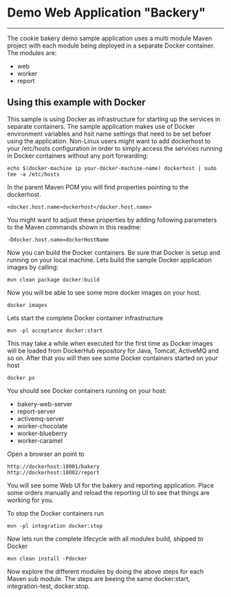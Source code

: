 Demo Web Application "Backery"
==============================

---------

The cookie bakery demo sample application uses a multi module Maven project with each module being deployed in a separate
Docker container. The modules are:

* web
* worker
* report


Using this example with Docker
---------

This sample is using Docker as infrastructure for starting up the services in separate containers. The sample application
makes use of Docker environment variables and hsit name settings that need to be set befoer using the application. Non-Linux 
users might want to add dockerhost to your /etc/hosts configuration in order to simply access the
services running in Docker containers without any port forwarding:

```
echo $(docker-machine ip your-docker-machine-name) dockerhost | sudo tee -a /etc/hosts
```

In the parent Maven POM you will find properties pointing to the dockerhost.

```
<docker.host.name>dockerhost</docker.host.name>
```

You might want to adjust these properties by adding following parameters to the Maven commands shown in this readme:

```
-Ddocker.host.name=dockerHostName
```

Now you can build the Docker containers. Be sure that Docker is setup and running on your local machine. Lets build the
sample Docker application images by calling:

```
mvn clean package docker:build
```

Now you will be able to see some more docker images on your host.

```
docker images
```

Lets start the complete Docker container infrastructure

```
mvn -pl acceptance docker:start
```

This may take a while when executed for the first time as Docker images will be loaded from DockerHub repository for Java,
Tomcat, ActiveMQ and so on. After that you will then see some Docker containers started on your host

```
docker ps
```

You should see Docker containers running on your host:

* bakery-web-server
* report-server
* activemq-server
* worker-chocolate
* worker-blueberry
* worker-caramel

Open a browser an point to

```
http://dockerhost:18001/bakery
http://dockerhost:18002/report
```

You will see some Web UI for the bakery and reporting application. Place some orders manually and reload the reporting UI
to see that things are working for you.

To stop the Docker containers run

```
mvn -pl integration docker:stop
```

Now lets run the complete lifecycle with all modules build, shipped to Docker

```
mvn clean install -Pdocker
```

Now explore the different modules by doing the above steps for each Maven sub module. The steps are beeing the same
docker:start, integration-test, docker:stop.